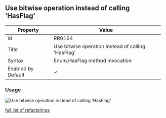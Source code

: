## Use bitwise operation instead of calling 'HasFlag'

| Property           | Value                                              |
| ------------------ | -------------------------------------------------- |
| Id                 | RR0164                                             |
| Title              | Use bitwise operation instead of calling 'HasFlag' |
| Syntax             | Enum\.HasFlag method invocation                    |
| Enabled by Default | &#x2713;                                           |

### Usage

![Use bitwise operation instead of calling 'HasFlag'](../../images/refactorings/UseBitwiseOperationInsteadOfCallingHasFlag.png)

[full list of refactorings](Refactorings.md)